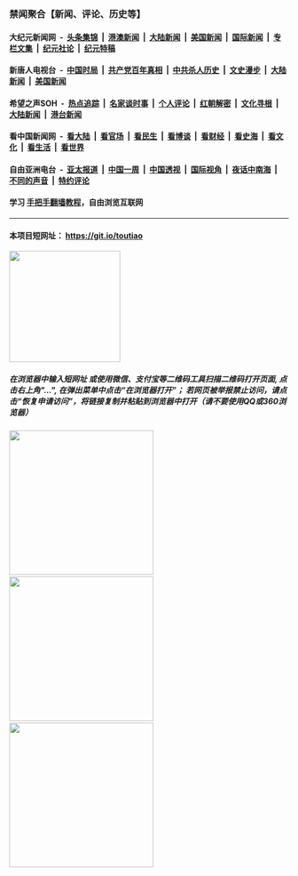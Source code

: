 ### 禁闻聚合【新闻、评论、历史等】

#### 大纪元新闻网 &nbsp;-&nbsp; [头条集锦](indexes/E头条集锦.md?t=02031202) &nbsp;|&nbsp; [港澳新闻](indexes/E港澳新闻.md?t=02031202)  &nbsp;|&nbsp; [大陆新闻](indexes/E大陆新闻.md?t=02031202) &nbsp;|&nbsp; [美国新闻](indexes/E美国新闻.md?t=02031202) &nbsp;|&nbsp; [国际新闻](indexes/E国际新闻.md?t=02031202) &nbsp;|&nbsp; [专栏文集](indexes/E专栏文集.md?t=02031202) &nbsp;|&nbsp; [纪元社论](indexes/E纪元社论.md?t=02031202) &nbsp;|&nbsp; [纪元特稿](indexes/E纪元特稿.md?t=02031202) 

#### 新唐人电视台 &nbsp;-&nbsp; [中国时局](indexes/N中国时局.md?t=02031202) &nbsp;|&nbsp; [共产党百年真相](indexes/N共产党百年真相.md?t=02031202) &nbsp;|&nbsp; [中共杀人历史](indexes/N中共杀人历史.md?t=02031202) &nbsp;|&nbsp; [文史漫步](indexes/N文史漫步.md?t=02031202) &nbsp;|&nbsp; [大陆新闻](indexes/N大陆新闻.md?t=02031202) &nbsp;|&nbsp; [美国新闻](indexes/N美国新闻.md?t=02031202)

#### 希望之声SOH &nbsp;-&nbsp; [热点追踪](indexes/H热点追踪.md?t=02031202) &nbsp;|&nbsp; [名家谈时事](indexes/H名家谈时事.md?t=02031202) &nbsp;|&nbsp; [个人评论](indexes/H个人评论.md?t=02031202)  &nbsp;|&nbsp; [红朝解密](indexes/H红朝解密.md?t=02031202) &nbsp;|&nbsp; [文化寻根](indexes/H文化寻根.md?t=02031202) &nbsp;|&nbsp; [大陆新闻](indexes/H大陆新闻.md?t=02031202) &nbsp;|&nbsp; [港台新闻](indexes/H港台新闻.md?t=02031202)

#### 看中国新闻网 &nbsp;-&nbsp; [看大陆](indexes/S看大陆.md?t=02031202) &nbsp;|&nbsp; [看官场](indexes/S看官场.md?t=02031202) &nbsp;|&nbsp; [看民生](indexes/S看民生.md?t=02031202)  &nbsp;|&nbsp; [看博谈](indexes/S看博谈.md?t=02031202) &nbsp;|&nbsp; [看财经](indexes/S看财经.md?t=02031202) &nbsp;|&nbsp; [看史海](indexes/S看史海.md?t=02031202) &nbsp;|&nbsp; [看文化](indexes/S看文化.md?t=02031202) &nbsp;|&nbsp; [看生活](indexes/S看生活.md?t=02031202) &nbsp;|&nbsp; [看世界](indexes/S看世界.md?t=02031202)

#### 自由亚洲电台 &nbsp;-&nbsp; [亚太报道](indexes/R亚太报道.md?t=02031202) &nbsp;|&nbsp; [中国一周](indexes/R中国一周.md?t=02031202) &nbsp;|&nbsp; [中国透视](indexes/R中国透视.md?t=02031202)  &nbsp;|&nbsp; [国际视角](indexes/R国际视角.md?t=02031202) &nbsp;|&nbsp; [夜话中南海](indexes/R夜话中南海.md?t=02031202) &nbsp;|&nbsp; [不同的声音](indexes/R不同的声音.md?t=02031202) &nbsp;|&nbsp; [特约评论](indexes/R特约评论.md?t=02031202)

#### 学习 [手把手翻墙教程](https://github.com/gfw-breaker/guides/wiki)，自由浏览互联网

----

#### 本项目短网址： https://git.io/toutiao
<img src="https://raw.githubusercontent.com/gfw-breaker/banned-news/master/scripts/img/qr.png" width="200px"/>  

##### 在浏览器中输入短网址 或使用微信、支付宝等二维码工具扫描二维码打开页面, 点击右上角"...", 在弹出菜单中点击“在浏览器打开”； 若网页被举报禁止访问，请点击“恢复申请访问”，将链接复制并粘贴到浏览器中打开（请不要使用QQ或360浏览器）

<img src="https://raw.githubusercontent.com/gfw-breaker/banned-news/master/scripts/img/1.png" width="260px"/> &nbsp; <img src="https://raw.githubusercontent.com/gfw-breaker/banned-news/master/scripts/img/2.png" width="260px"/> &nbsp; <img src="https://raw.githubusercontent.com/gfw-breaker/banned-news/master/scripts/img/3.png" width="260px"/>
